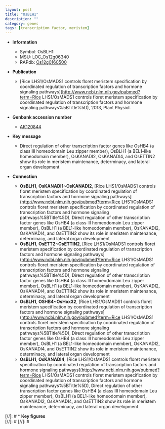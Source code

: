 ```yaml
---
layout: post
title: "OsBLH1"
description: ""
category: genes
tags: [transcription factor, meristem]
---
```


* **Information**  
    + Symbol: OsBLH1  
    + MSU: [LOC_Os12g06340](http://rice.plantbiology.msu.edu/cgi-bin/ORF_infopage.cgi?orf=LOC_Os12g06340)  
    + RAPdb: [Os12g0160500](http://rapdb.dna.affrc.go.jp/viewer/gbrowse_details/irgsp1?name=Os12g0160500)  

* **Publication**  
    + [Rice LHS1/OsMADS1 controls floret meristem specification by coordinated regulation of transcription factors and hormone signaling pathways](http://www.ncbi.nlm.nih.gov/pubmed?term=Rice LHS1/OsMADS1 controls floret meristem specification by coordinated regulation of transcription factors and hormone signaling pathways%5BTitle%5D), 2013, Plant Physiol.

* **Genbank accession number**  
    + [AK120844](http://www.ncbi.nlm.nih.gov/nuccore/AK120844)

* **Key message**  
    + Direct regulation of other transcription factor genes like OsHB4 (a class III homeodomain Leu zipper member), OsBLH1 (a BEL1-like homeodomain member), OsKANADI2, OsKANADI4, and OsETTIN2 show its role in meristem maintenance, determinacy, and lateral organ development

* **Connection**  
    + __OsBLH1__, __OsKANADI1~OsKANADI2__, [Rice LHS1/OsMADS1 controls floret meristem specification by coordinated regulation of transcription factors and hormone signaling pathways](http://www.ncbi.nlm.nih.gov/pubmed?term=Rice LHS1/OsMADS1 controls floret meristem specification by coordinated regulation of transcription factors and hormone signaling pathways%5BTitle%5D), Direct regulation of other transcription factor genes like OsHB4 (a class III homeodomain Leu zipper member), OsBLH1 (a BEL1-like homeodomain member), OsKANADI2, OsKANADI4, and OsETTIN2 show its role in meristem maintenance, determinacy, and lateral organ development
    + __OsBLH1__, __OsETT2~OsETTIN2__, [Rice LHS1/OsMADS1 controls floret meristem specification by coordinated regulation of transcription factors and hormone signaling pathways](http://www.ncbi.nlm.nih.gov/pubmed?term=Rice LHS1/OsMADS1 controls floret meristem specification by coordinated regulation of transcription factors and hormone signaling pathways%5BTitle%5D), Direct regulation of other transcription factor genes like OsHB4 (a class III homeodomain Leu zipper member), OsBLH1 (a BEL1-like homeodomain member), OsKANADI2, OsKANADI4, and OsETTIN2 show its role in meristem maintenance, determinacy, and lateral organ development
    + __OsBLH1__, __OSHB4~OsHox32__, [Rice LHS1/OsMADS1 controls floret meristem specification by coordinated regulation of transcription factors and hormone signaling pathways](http://www.ncbi.nlm.nih.gov/pubmed?term=Rice LHS1/OsMADS1 controls floret meristem specification by coordinated regulation of transcription factors and hormone signaling pathways%5BTitle%5D), Direct regulation of other transcription factor genes like OsHB4 (a class III homeodomain Leu zipper member), OsBLH1 (a BEL1-like homeodomain member), OsKANADI2, OsKANADI4, and OsETTIN2 show its role in meristem maintenance, determinacy, and lateral organ development
    + __OsBLH1__, __OsKANADI4__, [Rice LHS1/OsMADS1 controls floret meristem specification by coordinated regulation of transcription factors and hormone signaling pathways](http://www.ncbi.nlm.nih.gov/pubmed?term=Rice LHS1/OsMADS1 controls floret meristem specification by coordinated regulation of transcription factors and hormone signaling pathways%5BTitle%5D), Direct regulation of other transcription factor genes like OsHB4 (a class III homeodomain Leu zipper member), OsBLH1 (a BEL1-like homeodomain member), OsKANADI2, OsKANADI4, and OsETTIN2 show its role in meristem maintenance, determinacy, and lateral organ development

[//]: # * **Key figures**  
[//]: # 
[//]: # 
